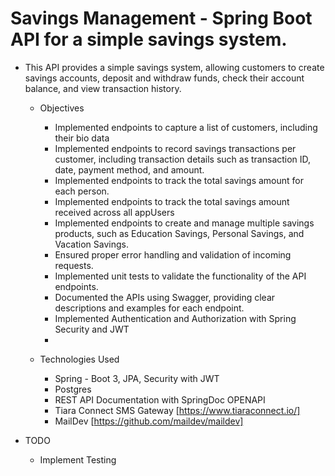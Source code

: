 #  Savings Management - Spring Boot API for a simple savings system.
   +  This API provides a simple savings system, allowing customers to create savings accounts, deposit and withdraw funds, check their account balance, and view transaction history.
       +   Objectives
           +  Implemented endpoints to capture a list of customers, including their bio data
           +  Implemented endpoints to record savings transactions per customer, including transaction details such as transaction ID, date, payment method, and amount.
           +  Implemented endpoints to track the total savings amount for each person.
           +  Implemented endpoints to track the total savings amount received across all appUsers
           +  Implemented endpoints to create and manage multiple savings products, such as Education Savings, Personal Savings, and Vacation Savings.
           +  Ensured proper error handling and validation of incoming requests.
           +  Implemented unit tests to validate the functionality of the API endpoints.
           +  Documented the APIs using Swagger, providing clear descriptions and examples for each endpoint.
           +  Implemented Authentication and Authorization with Spring Security and JWT
           +  

       +   Technologies Used
           +  Spring - Boot 3, JPA, Security with JWT
           +  Postgres
           +  REST API Documentation with SpringDoc OPENAPI
           +  Tiara Connect SMS Gateway [https://www.tiaraconnect.io/]
           +  MailDev [https://github.com/maildev/maildev]
           
  +    TODO
       +  Implement Testing